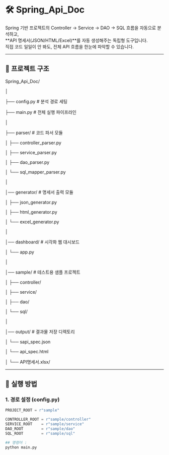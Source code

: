 # 🛠 Spring_Api_Doc

Spring 기반 프로젝트의 Controller → Service → DAO → SQL 흐름을 자동으로 분석하고,  
**API 명세서(JSON/HTML/Excel)**를 자동 생성해주는 독립형 도구입니다.  
직접 코드 일일이 안 봐도, 전체 API 흐름을 한눈에 파악할 수 있습니다.  

---

## 📁 프로젝트 구조


Spring_Api_Doc/ 

│ 

├── config.py # 분석 경로 세팅

├── main.py # 전체 실행 파이프라인 

│ 

├── parser/ # 코드 파서 모듈 

│ ├── controller_parser.py 

│ ├── service_parser.py 

│ ├── dao_parser.py 

│ └── sql_mapper_parser.py 

│

│── generator/ # 명세서 출력 모듈 

│ ├── json_generator.py 

│ ├── html_generator.py 

│ └── excel_generator.py 

│ 

│── dashboard/ # 시각화 웹 대시보드 

│ └── app.py 

│ 

│── sample/ # 테스트용 샘플 프로젝트 

│ ├── controller/ 

│ ├── service/ 

│ ├── dao/ 

│ └── sql/ 

│ 

│── output/ # 결과물 저장 디렉토리 

│ └── sapi_spec.json 

│ └── api_spec.html 

│ └── API명세서.xlsx/ 

---


## 🚀 실행 방법

### 1. 경로 설정 (config.py)

```python
PROJECT_ROOT = r"sample"

CONTROLLER_ROOT = r"sample/controller"
SERVICE_ROOT    = r"sample/service"
DAO_ROOT        = r"sample/dao"
SQL_ROOT        = r"sample/sql"

## 명령어 : 
python main.py
